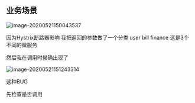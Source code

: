 ## 业务场景

![image-20200521150043537](https://gitee.com/cdx_dayshow/picBed/raw/master/img/image-20200521150043537.png)

因为Hystrix断路器影响 我把返回的参数做了一个分类 user bill finance  这是3个不同的微服务

然后我在调用时候确出现了

![image-20200521151243314](https://gitee.com/cdx_dayshow/picBed/raw/master/img/image-20200521151243314.png)

这种BUG  

先检查是否调用
